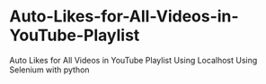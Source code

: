 # Auto-Likes-for-All-Videos-in-YouTube-Playlist
Auto Likes for All Videos in YouTube Playlist Using Localhost Using Selenium with python

